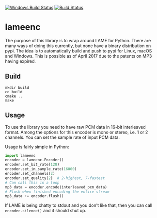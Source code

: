 [![Windows Build Status](https://ci.appveyor.com/api/projects/status/github/chrisstaite/lameenc?svg=true&branch=master)](https://ci.appveyor.com/project/chrisstaite/lameenc)
[![Build Status](https://travis-ci.com/chrisstaite/lameenc.svg?branch=master)](https://travis-ci.com/chrisstaite/lameenc)

lameenc
=======

The purpose of this library is to wrap around LAME for Python.
There are many ways of doing this currently, but none have a
binary distribution on pypi.  The idea is to automatically build
and push to pypi for Linux, macOS and Windows.  This is possible
as of April 2017 due to the patents on MP3 having expired.

Build
-----

```
mkdir build
cd build
cmake ..
make
```

Usage
-----

To use the library you need to have raw PCM data in 16-bit
interleaved format.  Among the options for this encoder is
mono or stereo, i.e. 1 or 2 channels.  You can set the sample
rate of input PCM data.

Usage is fairly simple in Python:

```python
import lameenc
encoder = lameenc.Encoder()
encoder.set_bit_rate(128)
encoder.set_in_sample_rate(16000)
encoder.set_channels(2)
encoder.set_quality(2)  # 2-highest, 7-fastest
# Can call this in a loop
mp3_data = encoder.encode(interleaved_pcm_data)
# Flush when finished encoding the entire stream
mp3_data += encoder.flush()
```

If LAME is being chatty to stdout and you don't like
that, then you can call `encoder.silence()` and it
should shut up.

